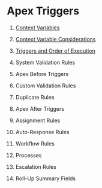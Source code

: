 # Apex Triggers
1. [Context Variables](https://developer.salesforce.com/docs/atlas.en-us.apexcode.meta/apexcode/apex_triggers_context_variables.htm)
1. [Context Variable Considerations](https://developer.salesforce.com/docs/atlas.en-us.apexcode.meta/apexcode/apex_triggers_context_variables_considerations.htm)
1. [Triggers and Order of Execution](https://developer.salesforce.com/docs/atlas.en-us.apexcode.meta/apexcode/apex_triggers_order_of_execution.htm)

  1. System Validation Rules
  1. Apex Before Triggers
  1. Custom Validation Rules
  1. Duplicate Rules
  1. Apex After Triggers
  1. Assignment Rules
  1. Auto-Response Rules
  1. Workflow Rules
  1. Processes
  1. Escalation Rules
  1. Roll-Up Summary Fields